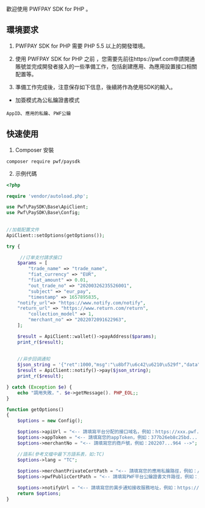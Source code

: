 歡迎使用 PWFPAY SDK for PHP 。

## 環境要求
1. PWFPAY SDK for PHP 需要 PHP 5.5 以上的開發環境。

2. 使用 PWFPAY SDK for  PHP 之前 ，您需要先前往https://pwf.com申請開通賬號並完成開發者接入的一些準備工作，包括創建應用、為應用設置接口相關配置等。

3. 準備工作完成後，注意保存如下信息，後續將作為使用SDK的輸入。

* 加簽模式為公私鑰證書模式

`AppID`、`應用的私鑰`、`PWF公鑰`


## 快速使用

1. Composer 安裝
```
composer require pwf/paysdk 
```

2. 示例代碼
```php
<?php

require 'vendor/autoload.php';

use Pwf\PaySDK\Base\ApiClient;
use Pwf\PaySDK\Base\Config;
    
    
//加载配置文件
ApiClient::setOptions(getOptions());

try {

     //订单支付請求接口
    $params = [
        "trade_name" => "trade_name",
        "fiat_currency" => "EUR",
        "fiat_amount" => 0.01,
        "out_trade_no" => "20200326235526001",
        "subject" => "eur_pay",
        "timestamp" => 1657895835,
	"notify_url"=> "https://www.notify.com/notify",
	"return_url" => "https://www.return.com/return",
        "collection_model" => 1,
        "merchant_no" => "2022072091622963",
    ];

    $result = ApiClient::wallet()->payAddress($params);
    print_r($result);
    
    
    //异步回调通知
    $json_string = '{"ret":1000,"msg":"\u8bf7\u6c42\u6210\u529f","data":"WDlwdnBoSkFDeS96bVdIYjg4WUNaaXVuV3NTQ......."}';
    $result = ApiClient::notify()->pay($json_string);
    print_r($result);

} catch (Exception $e) {
    echo "調用失敗，". $e->getMessage(). PHP_EOL;;
}

function getOptions()
{
    $options = new Config();

    $options->apiUrl = "<-- 請填寫平台分配的接口域名，例如：https://xxx.pwf.com/ -->";
    $options->appToken = "<-- 請填寫您的appToken，例如：377b26eb8c25bd... -->";
    $options->merchantNo = "<-- 請填寫您的商戶號，例如：202207...964 -->";

    //語系(參考文檔中最下方語系表，如:TC)
    $options->lang = "TC";
    
    $options->merchantPrivateCertPath = "<-- 請填寫您的應用私鑰路徑，例如：/foo/MyPrivateKey.pem -->";
    $options->pwfPublicCertPath = "<-- 請填寫PWF平台公鑰證書文件路徑，例如：/foo/PwfPublicKey.pem -->";

    $options->notifyUrl = "<-- 請填寫您的異步通知接收服務地址，例如：https://www.notify.com/notify -->";
    return $options;
}

```
